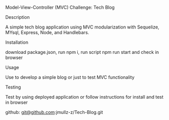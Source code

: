 Model-View-Controller (MVC) Challenge: Tech Blog

Description

A simple tech blog application using MVC modularization with Sequelize, MYsql, Express, Node, and Handlebars.

Installation

download package.json, run npm i, run script npm run start and check in browser

Usage

Use to develop a simple blog or just to test MVC functionality

Testing

Test by using deployed application or follow instructions for install and test in browser

github: git@github.com:jmullz-z/Tech-Blog.git
